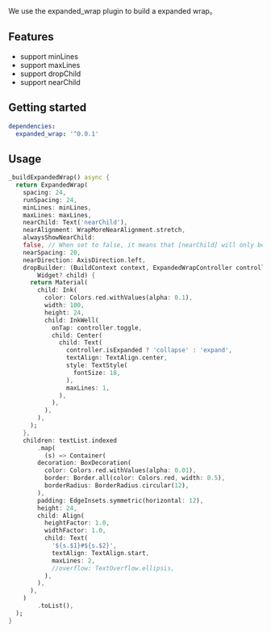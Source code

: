 <!--
This README describes the package. If you publish this package to pub.dev,
this README's contents appear on the landing page for your package.

For information about how to write a good package README, see the guide for
[writing package pages](https://dart.dev/tools/pub/writing-package-pages).

For general information about developing packages, see the Dart guide for
[creating packages](https://dart.dev/guides/libraries/create-packages)
and the Flutter guide for
[developing packages and plugins](https://flutter.dev/to/develop-packages).
-->

We use the expanded_wrap plugin to build a expanded wrap。

## Features

* support minLines
* support maxLines
* support dropChild
* support nearChild

## Getting started

```yaml
dependencies:
  expanded_wrap: '^0.0.1'
```

## Usage

```dart
_buildExpandedWrap() async {
  return ExpandedWrap(
    spacing: 24,
    runSpacing: 24,
    minLines: minLines,
    maxLines: maxLines,
    nearChild: Text('nearChild'),
    nearAlignment: WrapMoreNearAlignment.stretch,
    alwaysShowNearChild:
    false, // When set to false, it means that [nearChild] will only be displayed when there is more unfinished data
    nearSpacing: 20,
    nearDirection: AxisDirection.left,
    dropBuilder: (BuildContext context, ExpandedWrapController controller,
        Widget? child) {
      return Material(
        child: Ink(
          color: Colors.red.withValues(alpha: 0.1),
          width: 100,
          height: 24,
          child: InkWell(
            onTap: controller.toggle,
            child: Center(
              child: Text(
                controller.isExpanded ? 'collapse' : 'expand',
                textAlign: TextAlign.center,
                style: TextStyle(
                  fontSize: 18,
                ),
                maxLines: 1,
              ),
            ),
          ),
        ),
      );
    },
    children: textList.indexed
        .map(
          (s) => Container(
        decoration: BoxDecoration(
          color: Colors.red.withValues(alpha: 0.01),
          border: Border.all(color: Colors.red, width: 0.5),
          borderRadius: BorderRadius.circular(12),
        ),
        padding: EdgeInsets.symmetric(horizontal: 12),
        height: 24,
        child: Align(
          heightFactor: 1.0,
          widthFactor: 1.0,
          child: Text(
            '${s.$1}#${s.$2}',
            textAlign: TextAlign.start,
            maxLines: 2,
            //overflow: TextOverflow.ellipsis,
          ),
        ),
      ),
    )
        .toList(),
  );
}
```
